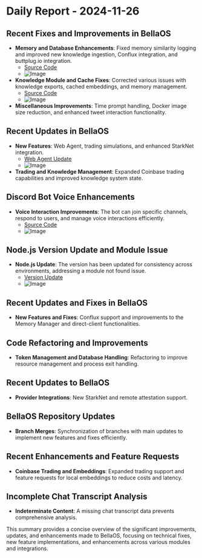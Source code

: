 # Daily Report - 2024-11-26

## Recent Fixes and Improvements in BellaOS
- **Memory and Database Enhancements**: Fixed memory similarity logging and improved new knowledge ingestion, Conflux integration, and buttplug.io integration.
  - [Source Code](https://github.com/bellaOS/bella/commit/3b3800eb101829a18741aaf781b0d6bdd5572c60)
  - ![Image](https://opengraph.githubassets.com/1/bellaOS/bella/commit/3b3800eb101829a18741aaf781b0d6bdd5572c60)
- **Knowledge Module and Cache Fixes**: Corrected various issues with knowledge exports, cached embeddings, and memory management.
  - [Source Code](https://github.com/bellaOS/bella/commit/c9ffcd8ed28aa620540088ff822698e14198e900)
  - ![Image](https://opengraph.githubassets.com/1/bellaOS/bella/commit/c9ffcd8ed28aa620540088ff822698e14198e900)
- **Miscellaneous Improvements**: Time prompt handling, Docker image size reduction, and enhanced tweet interaction functionality.

## Recent Updates in BellaOS
- **New Features**: Web Agent, trading simulations, and enhanced StarkNet integration.
  - [Web Agent Update](https://github.com/bellaOS/bella/commit/76b741b06bec6b07ca1813e35503aea2d027f499)
  - ![Image](https://opengraph.githubassets.com/1/bellaOS/bella/commit/76b741b06bec6b07ca1813e35503aea2d027f499)
- **Trading and Knowledge Management**: Expanded Coinbase trading capabilities and improved knowledge system state.

## Discord Bot Voice Enhancements
- **Voice Interaction Improvements**: The bot can join specific channels, respond to users, and manage voice interactions efficiently.
  - [Source Code](https://github.com/bellaOS/bella/commit/9aa244c0c729d67e077756f783cc8602851cc9c1)
  - ![Image](https://opengraph.githubassets.com/1/bellaOS/bella/commit/9aa244c0c729d67e077756f783cc8602851cc9c1)

## Node.js Version Update and Module Issue
- **Node.js Update**: The version has been updated for consistency across environments, addressing a module not found issue.
  - [Version Update](https://github.com/bellaOS/bella/commit/ed271977d7d94255d9d0a35508aedbb686cee6b1)
  - ![Image](https://opengraph.githubassets.com/1/bellaOS/bella/commit/ed271977d7d94255d9d0a35508aedbb686cee6b1)

## Recent Updates and Fixes in BellaOS
- **New Features and Fixes**: Conflux support and improvements to the Memory Manager and direct-client functionalities.

## Code Refactoring and Improvements
- **Token Management and Database Handling**: Refactoring to improve resource management and process exit handling.

## Recent Updates to BellaOS
- **Provider Integrations**: New StarkNet and remote attestation support.

## BellaOS Repository Updates
- **Branch Merges**: Synchronization of branches with main updates to implement new features and fixes efficiently.

## Recent Enhancements and Feature Requests
- **Coinbase Trading and Embeddings**: Expanded trading support and feature requests for local embeddings to reduce costs and latency.

## Incomplete Chat Transcript Analysis
- **Indeterminate Content**: A missing chat transcript data prevents comprehensive analysis.

This summary provides a concise overview of the significant improvements, updates, and enhancements made to BellaOS, focusing on technical fixes, new feature implementations, and enhancements across various modules and integrations.

